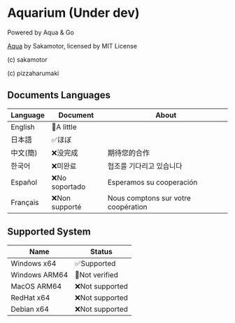 # Aquarium (Under dev)

Powered by Aqua & Go

[Aqua](https://github.com/e6nlaq/aqua) by Sakamotor, licensed by MIT License

(c) sakamotor

(c) pizzaharumaki

## Documents Languages

| Language | Document         | About                               |
| -------- | ---------------- | ----------------------------------- |
| English  | 🚧A little      |                                      |
| 日本語    | ✅ほぼ          |                                      |
| 中文(簡)　| ❌没完成         | 期待您的合作                         |
| 한국어　  | ❌미완료         | 협조를 기다리고 있습니다              |
| Español  | ❌No soportado   | Esperamos su cooperación            |
| Français | ❌Non supporté   | Nous comptons sur votre coopération |

## Supported System

| Name          | Status          |
| ------------- | --------------- |
| Windows x64   | ✅Supported     |
| Windows ARM64 | 🚧Not verified  |
| MacOS   ARM64 | ❌Not supported |
| RedHat  x64   | ❌Not supported |
| Debian  x64   | ❌Not supported |
